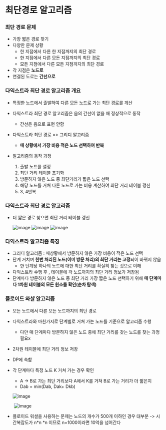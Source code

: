# 최단경로 알고리즘

### 최단 경로 문제

- 가장 짧은 경로 찾기
- 다양한 문제 상황
  - 한 지점에서 다른 한 지점까지의 최단 경로
  - 한 지점에서 다른 모든 지점까지의 최단 경로
  - 모든 지점에서 다른 모든 지점까지의 최단 경로
- 각 지점은 **노드로**
- 연결된 도로는 **간선으로**

### 다익스트라 최단 경로 알고리즘 개요

- 특정한 노드에서 출발하여 다른 모든 노드로 가는 최단 경로를 계산
- 다익스트라 최단 경로 알고리즘은 음의 간선이 없을 때 정상적으로 동작
  - 간선은 음으로 표현 안함
- 다익스트라 최단 경로 => 그리디 알고리즘
  - **매 상황에서 가장 비용 적은 노드 선택하여 반복**

- 알고리즘의 동작 과정
  1. 출발 노드를 설정
  2. 최단 거리 테이블 초기화
  3. 방문하지 않은 노드 중 최단거리가 짧은 노드 선택
  4. 해당 노드를 거쳐 다른 노드로 가는 비용 계산하여 최단 거리 테이블 갱신
  5. 3, 4반복

### 다익스트라 최단 경로 알고리즘

- 더 짧은 경로 찾으면 최단 거리 테이블 갱신

  ![image](https://user-images.githubusercontent.com/38436013/108315540-e571bb80-71fe-11eb-99ed-42f754b8587c.png)
  ![image](https://user-images.githubusercontent.com/38436013/108315554-ec98c980-71fe-11eb-8276-ad6829418ad4.png)
  ![image](https://user-images.githubusercontent.com/38436013/108315573-f3274100-71fe-11eb-8dde-d6b4db0300be.png)

### 다익스트라 알고리즘 특징

- 그리디 알고리즘 : 매상황에서 방문하지 않은 가장 비용이 적은 노드 선택
- 단계 거치며 **한번 처리된 노드(이미 방문 처리)의 최단 거리는 고정**되어 바뀌지 않음
  - 한 단계당 하나의 노드에 대한 최단 거리를 확실히 찾는 것으로 이해
- 다익스트라 수행 후 , 테이블에 각 노드까지의 최단 거리 정보가 저장됨
- 단계마다 방문하지 않은 노드 중 최단 거리 가장 짧은 노드 선택하기 위해 **매 단계마다 1차원 테이블의 모든 원소를 확인(순차 탐색)**

### 플로이드 와샬 알고리즘

- 모든 노드에서 다른 모든 노드까지의 최단 경로
- 다익스트라와 마찬가지로 단계별로 거쳐 가는 노드를 기준으로 알고리즘 수행
  
  - 다만 매 단계마다 방문하지 않은 노드 중에 최단 거리를 갖는 노드를 찾는 과정 필요x
- 2차원 테이블에 최단 거리 정보 저장
- DP에 속함

- 각 단계마다 특정 노드 K 거쳐 가는 경우 확인

  - A -> B로 가는 최단 거리보다 A에서 K를 거쳐 B로 가는 거리가 더 짧은지
  - Dab = min(Dab, Dak+ Dkb)

  ![image](https://user-images.githubusercontent.com/38436013/108847878-a048f180-7623-11eb-8fb5-418f06245c25.png)

  ​        ![image](https://user-images.githubusercontent.com/38436013/108848059-dd14e880-7623-11eb-82c8-6e13b9f9dd1e.png)

- 플로이드 워셜을 사용하는 문제는 노드의 개수가 500개 이하인 경우 대부분 -> 시간복잡도가 n*n *n 이므로 n=1000이라면 10억을 넘어간다

